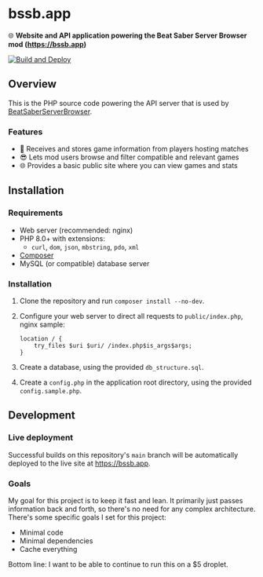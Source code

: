# bssb.app
🌐 **Website and API application powering the Beat Saber Server Browser mod (https://bssb.app)**

[![Build and Deploy](https://github.com/roydejong/bssb.app/workflows/Build%20and%20Deploy/badge.svg)](https://github.com/roydejong/bssb.app/actions?query=workflow%3A%22Build+and+Deploy%22)

## Overview

This is the PHP source code powering the API server that is used by [BeatSaberServerBrowser](https://github.com/roydejong/BeatSaberServerBrowser).

### Features

- 📝 Receives and stores game information from players hosting matches
- 😎 Lets mod users browse and filter compatible and relevant games
- 🌐 Provides a basic public site where you can view games and stats

## Installation

### Requirements
- Web server (recommended: nginx)
- PHP 8.0+ with extensions:
   - `curl`, `dom`, `json`, `mbstring`, `pdo`, `xml`
- [Composer](https://getcomposer.org/)
- MySQL (or compatible) database server

### Installation

1. Clone the repository and run `composer install --no-dev`.
2. Configure your web server to direct all requests to `public/index.php`, nginx sample:

    ```nginx
    location / {
        try_files $uri $uri/ /index.php$is_args$args;
    }
    ```
3. Create a database, using the provided `db_structure.sql`.
4. Create a `config.php` in the application root directory, using the provided `config.sample.php`.

## Development

### Live deployment
Successful builds on this repository's `main` branch will be automatically deployed to the live site at https://bssb.app.

### Goals
My goal for this project is to keep it fast and lean. It primarily just passes information back and forth, so there's no need for any complex architecture. There's some specific goals I set for this project:

- Minimal code
- Minimal dependencies
- Cache everything

Bottom line: I want to be able to continue to run this on a $5 droplet.